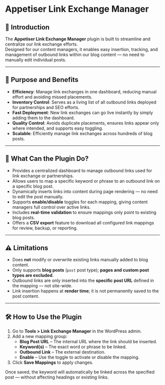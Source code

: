 # Appetiser Link Exchange Manager

## 📘 Introduction

The **Appetiser Link Exchange Manager** plugin is built to streamline and centralize our link exchange efforts.  
Designed for our content managers, it enables easy insertion, tracking, and management of outbound links within our blog content — no need to manually edit individual posts.

---

## 🎯 Purpose and Benefits

- **Efficiency**: Manage link exchanges in one dashboard, reducing manual effort and avoiding missed placements.
- **Inventory Control**: Serves as a living list of all outbound links deployed for partnerships and SEO efforts.
- **Fast Deployment**: New link exchanges can go live instantly by simply adding them to the dashboard.
- **Quality Control**: Avoids duplicate placements, ensures links appear only where intended, and supports easy toggling.
- **Scalable**: Efficiently manage link exchanges across hundreds of blog posts.

---

## 🚀 What Can the Plugin Do?

- Provides a centralized dashboard to manage outbound links used for link exchange or partnerships.
- Allows users to map a specific keyword or phrase to an outbound link on a specific blog post.
- Dynamically inserts links into content during page rendering — no need to edit the post manually.
- Supports **enable/disable** toggles for each mapping, giving content managers full control over active links.
- Includes **real-time validation** to ensure mappings only point to existing blog posts.
- Offers a **CSV export** feature to download all configured link mappings for review, backup, or reporting.

---

## ⚠️ Limitations

- Does **not** modify or overwrite existing links manually added to blog content.
- Only supports **blog posts** (`post` post type); **pages and custom post types are excluded**.
- Outbound links are only inserted into the **specific post URL** defined in the mapping — not site-wide.
- Link insertion happens at **render time**; it is not permanently saved to the post content.

---

## 🛠️ How to Use the Plugin

1. Go to **Tools > Link Exchange Manager** in the WordPress admin.
2. Add a new mapping group:
   - **Blog Post URL** – The internal URL where the link should be inserted.
   - **Keyword(s)** – The exact word or phrase to be linked.
   - **Outbound Link** – The external destination.
   - **Enable** – Use the toggle to activate or disable the mapping.
3. Click **Save Mappings** to apply changes.

Once saved, the keyword will automatically be linked across the specified post — without affecting headings or existing links.

